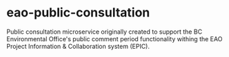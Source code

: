 # eao-public-consultation
Public consultation microservice originally created to support the BC Environmental Office's public comment period functionality withing the EAO Project Information &amp; Collaboration system (EPIC).
